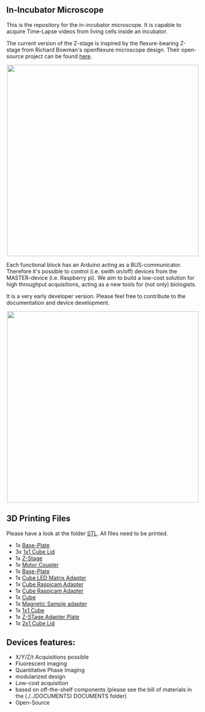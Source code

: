 ## In-Incubator Microscope
This is the repository for the in-incubator microscope. It is capable to acquire Time-Lapse videos from living cells inside an incubator.

The current version of the Z-stage is inspired by the flexure-bearing Z-stage from Richard Bowman's openflexure microscope design. Their open-source project can be found [here](https://openflexure.org).


<p align="center">
<img src="./IMAGES/Assembly_UKJ_Microscope_v4.png" width="500">
</p>


Each functional block has an Arduino acting as a BUS-communicator. Therefore it's possible to control (i.e. swith on/off) devices from the MASTER-device (i.e. Raspberry pi). We aim to build a low-cost solution for high throughput acquisitions, acting as a new tools for (not only) biologists.

It is a very early developer version. Please feel free to contribute to the documentation and device development.

<p align="center">
<img src="./IMAGES/Assembly_UKJ_Microscope_v4_2.png" width="500">
</p>

## 3D Printing Files
Please have a look at the folder [STL](./STL). All files need to be printed.

* 1x [Base-Plate](./STL/Assembly_UKJ_Microscope_Assembly_base_4x2.stl)
* 3x [1x1 Cube Lid](./STL/Assembly_UKJ_Microscope_v4_10_Lid_el_v0.stl)
* 1x [Z-Stage](./STL/Assembly_UKJ_Microscope_v4_00_focus_inlet_triangle_spiral_v6.stl)
* 1x [Motor Coupler](./STL/Assembly_UKJ_Microscope_v4_01_28BYJ_Coupling_ScrewM4.stl)
* 1x [Base-Plate](./STL/Assembly_UKJ_Microscope_v4_10_Cube_2x_v0_no-rods.stl)
* 1x [Cube LED Matrix Adapter](./STL/Assembly_UKJ_Microscope_v4_10_Cube_LED_Array.stl)
* 1x [Cube Raspicam Adapter](./STL/Assembly_UKJ_Microscope_v4_11_Mirror_Adapter_for_RaspiCam.stl)
* 1x [Cube Raspicam Adapter](./STL/Assembly_UKJ_Microscope_v4_11_Mirror_Adapter_for_RaspiCam.stl)
* 1x [Cube](./STL/Assembly_UKJ_Microscope_v4_10_Cube_v0.stl)
* 1x [Magnetic Sample adapter](./STL/Assembly_UKJ_Microscope_v4_40_XY_Stage_Chipclamp.stl)
* 1x [1x1 Cube](./STL/Assembly_UKJ_Microscope_v4_10_Cube_v0_21.stl)
* 1x [Z-STage Adapter Plate](./STL/Assembly_UKJ_Microscope_v4_40_Z_Stage_Adapterplate.stl)
* 1x [2x1 Cube Lid ](./STL/Assembly_UKJ_Microscope_v4_10_Lid_el_2x_v0.stl)




## Devices features:

* X/Y/Z/t Acquisitions possible
* Fluorescent imaging
* Quantitative Phase Imaging
* modularized design
* Low-cost acquisition
* based on off-the-shelf components (please see the bill of materials in the (./../DOCUMENTS) DOCUMENTS folder)
* Open-Source
